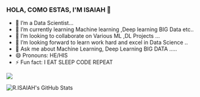 ### HOLA, COMO ESTAS, I'M ISAIAH 👋

- 🔭 I’m a Data Scientist...
- 🌱 I’m currently learning Machine learning ,Deep learning BIG Data  etc..
- 👯 I’m looking to collaborate on Various ML ,DL Projects ...
- 🤔 I’m looking forward to learn work hard and excel in Data Science ..
- 💬 Ask me about Machine Learning, Deep Learning BIG DATA .....
- 😄 Pronouns: HE/HIS
- ⚡ Fun fact: I EAT SLEEP CODE REPEAT



<img src="https://github-readme-stats.vercel.app/api?username=ISAIAH-Git&&show_icons=true&title_color=ffffff&icon_color=bb2acf&text_color=daf7dc&bg_color=191919">

![R.ISAIAH's GitHub Stats](https://github-readme-stats.vercel.app/api?username=ISAIAH-Git&count_private=true&theme=gotham)
